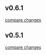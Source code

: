
## v0.6.1

[compare changes](https://github.com/docloulou/nuxt-medusa-v2/compare/v0.5.1...v0.6.1)

## v0.5.1

[compare changes](https://github.com/docloulou/nuxt-medusa-v2/compare/v2-preview...v0.5.1)

